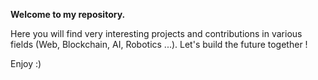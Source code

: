 <strong>Welcome to my repository.</strong>

Here you will find very interesting projects and contributions in various fields (Web, Blockchain, AI, Robotics ...).
Let's build the future together !

Enjoy :)
